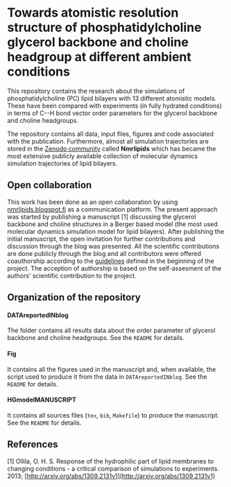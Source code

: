 # Towards atomistic resolution structure of phosphatidylcholine glycerol backbone and choline headgroup at different ambient conditions

This repository contains the research about the simulations of phosphatidylcholine (PC) lipid bilayers with 13 different atomistic models.
These have been compared with experiments (in fully hydrated conditions) in terms of C--H bond vector order parameters for the glycerol backbone and choline headgroups.

The repository contains all data, input files, figures and code associated with the publication. Furthermore, almost all simulation trajectories are stored in the [Zenodo community](https://zenodo.org/collection/user-nmrlipids) called **Nmrlipids** which has became the most extensive publicly available collection of molecular dynamics simulation trajectories of lipid bilayers.


## Open collaboration

This work has been done as an open collaboration by using [nmrlipids.blogspot.fi](http://nmrlipids.blogspot.fi) as a communication platform. 
The present approach was started by publishing a manuscript [1] discussing the glycerol backbone and choline structures in a Berger based model (the most used molecular dynamics simulation model for lipid bilayers).
After publishing the initial manuscript, the open invitation for further contributions and discussion through the blog was presented.
All the scientific contributions are done publicly through the blog and all contributors were offered coauthorship according to the [guidelines](http://nmrlipids.blogspot.fi/2013/07/on-credits.html) defined in the beginning of the project. The acception of authorship is based on the self-assesment of the authors' scientific contribution to the project.


## Organization of the repository


#### DATAreportedINblog

The folder contains all results data about the order parameter of glycerol backbone and choline headgroups. See the `README` for details.

#### Fig

It contains all the figures used in the manuscript and, when available, the script used to produce it from the data in `DATAreportedINblog`.
See the `README` for details.

#### HGmodelMANUSCRIPT

It contains all sources files (`tex`, `bib`, `Makefile`) to produce the manuscript. See the `README` for details.


## References

[1] Ollila, O. H. S. Response of the hydrophilic part of lipid membranes to changing conditions - a critical comparison of simulations to experiments. 2013; [http://arxiv.org/abs/1309.2131v1](http://arxiv.org/abs/1309.2131v1)


